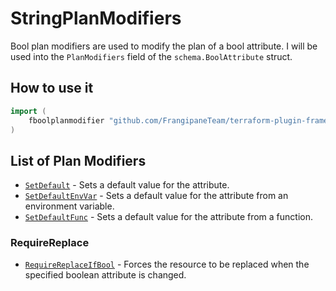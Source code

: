 # StringPlanModifiers

Bool plan modifiers are used to modify the plan of a bool attribute.
I will be used into the `PlanModifiers` field of the `schema.BoolAttribute` struct.

## How to use it

```go
import (
    fboolplanmodifier "github.com/FrangipaneTeam/terraform-plugin-framework-planmodifiers/boolplanmodifier"
)
```

## List of Plan Modifiers

- [`SetDefault`](setdefault.md) - Sets a default value for the attribute.
- [`SetDefaultEnvVar`](setdefaultenvvar.md) - Sets a default value for the attribute from an environment variable.
- [`SetDefaultFunc`](setdefaultfunc.md) - Sets a default value for the attribute from a function.

### RequireReplace

- [`RequireReplaceIfBool`](requirereplaceifbool.md) - Forces the resource to be replaced when the specified boolean attribute is changed.
